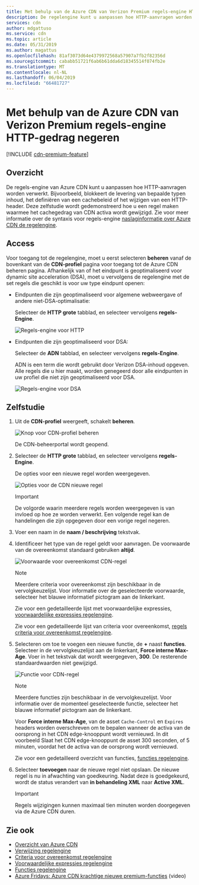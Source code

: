 ```yaml
---
title: Met behulp van de Azure CDN van Verizon Premium regels-engine HTTP-gedrag negeren | Microsoft Docs
description: De regelengine kunt u aanpassen hoe HTTP-aanvragen worden verwerkt door Azure CDN van Verizon Premium, zoals het blokkeren van de levering van bepaalde soorten inhoud, het definiëren van een cachebeleid en het wijzigen van HTTP-headers.
services: cdn
author: mdgattuso
ms.service: cdn
ms.topic: article
ms.date: 05/31/2019
ms.author: magattus
ms.openlocfilehash: 81af3073d64e4379972568a57907a7fb2f82356d
ms.sourcegitcommit: cababb51721f6ab6b61dda6d18345514f074fb2e
ms.translationtype: MT
ms.contentlocale: nl-NL
ms.lasthandoff: 06/04/2019
ms.locfileid: "66481727"
---
```

# <a name="override-http-behavior-using-the-azure-cdn-from-verizon-premium-rules-engine"></a>Met behulp van de Azure CDN van Verizon Premium regels-engine HTTP-gedrag negeren

[!INCLUDE [cdn-premium-feature](../../includes/cdn-premium-feature.md)]

## <a name="overview"></a>Overzicht

De regels-engine van Azure CDN kunt u aanpassen hoe HTTP-aanvragen worden verwerkt. Bijvoorbeeld, blokkeert de levering van bepaalde typen inhoud, het definiëren van een cachebeleid of het wijzigen van een HTTP-header. Deze zelfstudie wordt gedemonstreerd hoe u een regel maken waarmee het cachegedrag van CDN activa wordt gewijzigd. Zie voor meer informatie over de syntaxis voor regels-engine [naslaginformatie over Azure CDN de regelengine](cdn-verizon-premium-rules-engine-reference.md).

## <a name="access"></a>Access

Voor toegang tot de regelengine, moet u eerst selecteren **beheren** vanaf de bovenkant van de **CDN-profiel** pagina voor toegang tot de Azure CDN beheren pagina. Afhankelijk van of het eindpunt is geoptimaliseerd voor dynamic site acceleration (DSA), moet u vervolgens de regelengine met de set regels die geschikt is voor uw type eindpunt openen:

- Eindpunten die zijn geoptimaliseerd voor algemene webweergave of andere niet-DSA-optimalisatie:
    
    Selecteer de **HTTP grote** tabblad, en selecteer vervolgens **regels-Engine**.

    ![Regels-engine voor HTTP](./media/cdn-rules-engine/cdn-http-rules-engine.png)

- Eindpunten die zijn geoptimaliseerd voor DSA:
    
    Selecteer de **ADN** tabblad, en selecteer vervolgens **regels-Engine**.
    
    ADN is een term die wordt gebruikt door Verizon DSA-inhoud opgeven. Alle regels die u hier maakt, worden genegeerd door alle eindpunten in uw profiel die niet zijn geoptimaliseerd voor DSA.

    ![Regels-engine voor DSA](./media/cdn-rules-engine/cdn-dsa-rules-engine.png)

## <a name="tutorial"></a>Zelfstudie

1. Uit de **CDN-profiel** weergeeft, schakelt **beheren**.
   
    ![Knop voor CDN-profiel beheren](./media/cdn-rules-engine/cdn-manage-btn.png)
   
    De CDN-beheerportal wordt geopend.

2. Selecteer de **HTTP grote** tabblad, en selecteer vervolgens **regels-Engine**.
   
    De opties voor een nieuwe regel worden weergegeven.
   
    ![Opties voor de CDN nieuwe regel](./media/cdn-rules-engine/cdn-new-rule.png)
   
   > [!IMPORTANT]
   > De volgorde waarin meerdere regels worden weergegeven is van invloed op hoe ze worden verwerkt. Een volgende regel kan de handelingen die zijn opgegeven door een vorige regel negeren.
   >

3. Voer een naam in de **naam / beschrijving** tekstvak.

4. Identificeer het type van de regel geldt voor aanvragen. De voorwaarde van de overeenkomst standaard gebruiken **altijd**.
   
   ![Voorwaarde voor overeenkomst CDN-regel](./media/cdn-rules-engine/cdn-request-type.png)
   
   > [!NOTE]
   > Meerdere criteria voor overeenkomst zijn beschikbaar in de vervolgkeuzelijst. Voor informatie over de geselecteerde voorwaarde, selecteer het blauwe informatief pictogram aan de linkerkant.
   >
   >  Zie voor een gedetailleerde lijst met voorwaardelijke expressies, [voorwaardelijke expressies regelengine](cdn-verizon-premium-rules-engine-reference-match-conditions.md).
   >  
   > Zie voor een gedetailleerde lijst van criteria voor overeenkomst, [regels criteria voor overeenkomst regelengine](cdn-verizon-premium-rules-engine-reference-match-conditions.md).
   >
   >

5. Selecteren om toe te voegen een nieuwe functie, de **+** naast **functies**.  Selecteer in de vervolgkeuzelijst aan de linkerkant, **Force interne Max-Age**.  Voer in het tekstvak dat wordt weergegeven, **300**. De resterende standaardwaarden niet gewijzigd.
   
   ![Functie voor CDN-regel](./media/cdn-rules-engine/cdn-new-feature.png)
   
   > [!NOTE]
   > Meerdere functies zijn beschikbaar in de vervolgkeuzelijst. Voor informatie over de momenteel geselecteerde functie, selecteer het blauwe informatief pictogram aan de linkerkant.
   >
   > Voor **Force interne Max-Age**, van de asset `Cache-Control` en `Expires` headers worden overschreven om te bepalen wanneer de activa van de oorsprong in het CDN edge-knooppunt wordt vernieuwd. In dit voorbeeld Slaat het CDN edge-knooppunt de asset 300 seconden, of 5 minuten, voordat het de activa van de oorsprong wordt vernieuwd.
   >
   > Zie voor een gedetailleerd overzicht van functies, [functies regelengine](cdn-verizon-premium-rules-engine-reference-features.md).
   >
   >

6. Selecteer **toevoegen** naar de nieuwe regel niet opslaan.  De nieuwe regel is nu in afwachting van goedkeuring. Nadat deze is goedgekeurd, wordt de status verandert van **in behandeling XML** naar **Active XML**.
   
   > [!IMPORTANT]
   > Regels wijzigingen kunnen maximaal tien minuten worden doorgegeven via de Azure CDN duren.
   >
   >

## <a name="see-also"></a>Zie ook

- [Overzicht van Azure CDN](cdn-overview.md)
- [Verwijzing regelengine](cdn-verizon-premium-rules-engine-reference.md)
- [Criteria voor overeenkomst regelengine](cdn-verizon-premium-rules-engine-reference-match-conditions.md)
- [Voorwaardelijke expressies regelengine](cdn-verizon-premium-rules-engine-reference-conditional-expressions.md)
- [Functies regelengine](cdn-verizon-premium-rules-engine-reference-features.md)
- [Azure Fridays: Azure CDN krachtige nieuwe premium-functies](https://azure.microsoft.com/documentation/videos/azure-cdns-powerful-new-premium-features/) (video)